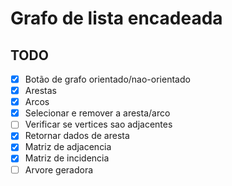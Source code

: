 # Grafo de lista encadeada

## TODO
- [x] Botão de grafo orientado/nao-orientado
- [x] Arestas
- [x] Arcos
- [x] Selecionar e remover a aresta/arco
- [ ] Verificar se vertices sao adjacentes
- [x] Retornar dados de aresta
- [x] Matriz de adjacencia
- [x] Matriz de incidencia
- [ ] Arvore geradora